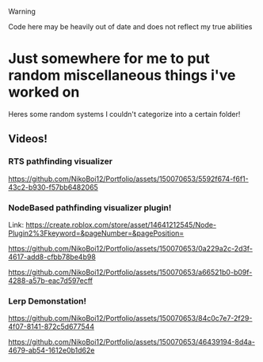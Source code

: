 > [!WARNING]
> Code here may be heavily out of date and does not reflect my true abilities

# Just somewhere for me to put random miscellaneous things i've worked on

Heres some random systems I couldn't categorize into a certain folder!

## Videos!

### RTS pathfinding visualizer

https://github.com/NikoBoi12/Portfolio/assets/150070653/5592f674-f6f1-43c2-b930-f57bb6482065

### NodeBased pathfinding visualizer plugin!
Link: https://create.roblox.com/store/asset/14641212545/Node-Plugin2%3Fkeyword=&pageNumber=&pagePosition=

https://github.com/NikoBoi12/Portfolio/assets/150070653/0a229a2c-2d3f-4617-add8-cfbb78be4b98

https://github.com/NikoBoi12/Portfolio/assets/150070653/a66521b0-b09f-4288-a57b-eac7d597ecff

### Lerp Demonstation!

https://github.com/NikoBoi12/Portfolio/assets/150070653/84c0c7e7-2f29-4f07-8141-872c5d677544

https://github.com/NikoBoi12/Portfolio/assets/150070653/46439194-8d4a-4679-ab54-1612e0b1d62e
